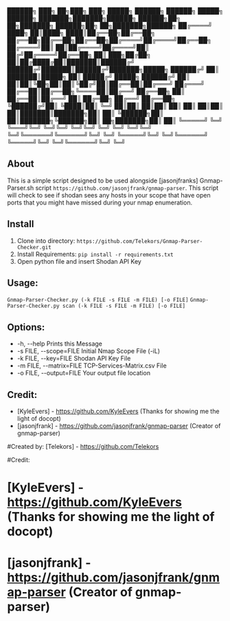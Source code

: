  ██████╗ ███╗   ██╗███╗   ███╗ █████╗ ██████╗     ██████╗  █████╗ ██████╗ ███████╗███████╗██████╗      ██████╗██╗  ██╗███████╗ ██████╗██╗  ██╗███████╗██████╗ 
██╔════╝ ████╗  ██║████╗ ████║██╔══██╗██╔══██╗    ██╔══██╗██╔══██╗██╔══██╗██╔════╝██╔════╝██╔══██╗    ██╔════╝██║  ██║██╔════╝██╔════╝██║ ██╔╝██╔════╝██╔══██╗
██║  ███╗██╔██╗ ██║██╔████╔██║███████║██████╔╝    ██████╔╝███████║██████╔╝███████╗█████╗  ██████╔╝    ██║     ███████║█████╗  ██║     █████╔╝ █████╗  ██████╔╝
██║   ██║██║╚██╗██║██║╚██╔╝██║██╔══██║██╔═══╝     ██╔═══╝ ██╔══██║██╔══██╗╚════██║██╔══╝  ██╔══██╗    ██║     ██╔══██║██╔══╝  ██║     ██╔═██╗ ██╔══╝  ██╔══██╗
╚██████╔╝██║ ╚████║██║ ╚═╝ ██║██║  ██║██║         ██║     ██║  ██║██║  ██║███████║███████╗██║  ██║    ╚██████╗██║  ██║███████╗╚██████╗██║  ██╗███████╗██║  ██║
 ╚═════╝ ╚═╝  ╚═══╝╚═╝     ╚═╝╚═╝  ╚═╝╚═╝         ╚═╝     ╚═╝  ╚═╝╚═╝  ╚═╝╚══════╝╚══════╝╚═╝  ╚═╝     ╚═════╝╚═╝  ╚═╝╚══════╝ ╚═════╝╚═╝  ╚═╝╚══════╝╚═╝  ╚═╝


## About
This is a simple script designed to be used alongside [jasonjfranks] Gnmap-Parser.sh script `https://github.com/jasonjfrank/gnmap-parser`. This script will check to see if shodan sees any hosts in your scope that have open ports that you might have missed during your nmap enumeration.

## Install
1. Clone into directory: `https://github.com/Telekors/Gnmap-Parser-Checker.git`
2. Install Requirements: `pip install -r requirements.txt`
3. Open python file and insert Shodan API Key

## Usage:
`Gnmap-Parser-Checker.py (-k FILE -s FILE -m FILE) [-o FILE]`
`Gnmap-Parser-Checker.py scan (-k FILE -s FILE -m FILE) [-o FILE]`

## Options:
* -h, --help             Prints this Message
* -s FILE, --scope=FILE  Initial Nmap Scope File (-iL)
* -k FILE, --key=FILE    Shodan API Key File
* -m FILE, --matrix=FILE TCP-Services-Matrix.csv File
* -o FILE, --output=FILE Your output file location

## Credit: 
* [KyleEvers] - https://github.com/KyleEvers (Thanks for showing me the light of docopt)
* [jasonjfrank] - https://github.com/jasonjfrank/gnmap-parser (Creator of gnmap-parser)

#Created by: [Telekors] - https://github.com/Telekors

#Credit: 
#    [KyleEvers] - https://github.com/KyleEvers (Thanks for showing me the light of docopt)
#    [jasonjfrank] - https://github.com/jasonjfrank/gnmap-parser (Creator of gnmap-parser)
